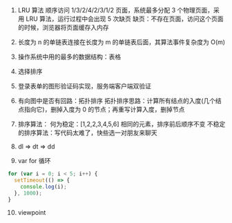<!-- @format -->

1. LRU 算法
   顺序访问 1/3/2/4/2/3/1/2 页面，系统最多分配 3 个物理页面，采用 LRU 算法，运行过程中会出现 5 次缺页
   缺页：不存在页面，访问这个页面的时候，浏览器将页面缓存入内存

2. 长度为 n 的单链表连接在长度为 m 的单链表后面，其算法事件复杂度为 O(m)

3. 操作系统中用的最多的数据结构：表格

4. 选择排序

5. 登录表单的图形验证码实现，服务端客户端双验证

6. 有向图中是否有回路：拓扑排序
   拓扑排序思路：计算所有结点的入度(几个结点指向它)，删掉入度为 0 的节点；再重写计算入度，删掉节点

7. 排序算法：
   何为稳定：[1,2,2,3,4,5,6] 相同的元素，排序前后顺序不变
   不稳定的排序算法：写代码太难了，快些选一对朋友来聊天
8. dl => dt => dd

9. var for 循环

```javascript
for (var i = 0; i < 5; i++) {
  setTimeout(() => {
    console.log(i);
  }, 1000);
}
```

10. viewpoint

